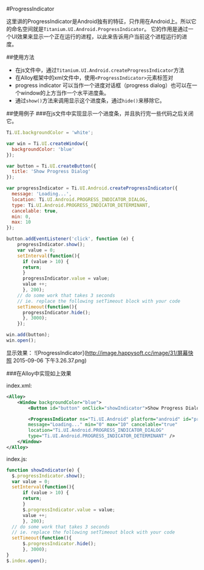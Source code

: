 #ProgressIndicator

这里讲的ProgressIndicator是Android独有的特征，只作用在Android上。所以它的命名空间就是`Titanium.UI.Android.ProgressIndicator`。
它的作用是通过一个UI效果来显示一个正在运行的进程，以此来告诉用户当前这个进程运行的进度。

##使用方法
+ 在js文件中，通过`Titanium.UI.Android.createProgressIndicator`方法
+ 在Alloy框架中的xml文件中，使用`<ProgressIndicator>`元素标签对
+ progress indicator 可以当作一个进度对话框（progress dialog）也可以在一个window的上方当作一个水平进度条。
+ 通过`show()`方法来调用显示这个进度条，通过`hide()`来移除它。

##使用例子
###在js文件中实现显示一个进度条，并且执行完一些代码之后关闭它。
```javascript
Ti.UI.backgroundColor = 'white';

var win = Ti.UI.createWindow({
  backgroundColor: 'blue'
});

var button = Ti.UI.createButton({
  title: 'Show Progress Dialog'
});

var progressIndicator = Ti.UI.Android.createProgressIndicator({
  message: 'Loading...',
  location: Ti.UI.Android.PROGRESS_INDICATOR_DIALOG,
  type: Ti.UI.Android.PROGRESS_INDICATOR_DETERMINANT,
  cancelable: true,
  min: 0,
  max: 10
});

button.addEventListener('click', function (e) {
    progressIndicator.show();
    var value = 0;
    setInterval(function(){
      if (value > 10) {
      return;
      }
      progressIndicator.value = value;
      value ++;
      }, 200);
    // do some work that takes 3 seconds
    // ie. replace the following setTimeout block with your code
    setTimeout(function(){
      progressIndicator.hide();
      }, 3000);
    });

win.add(button);
win.open();
```
显示效果：
![ProgressIndicator](http://image.happysoft.cc/image/31/屏幕快照 2015-09-06 下午3.26.37.png)

###在Alloy中实现如上效果

index.xml:
```xml
<Alloy>
    <Window backgroundColor="blue">
        <Button id="button" onClick="showIndicator">Show Progress Dialog</Button>

        <ProgressIndicator ns="Ti.UI.Android" platform="android" id="progressIndicator"
        message="Loading..." min="0" max="10" cancelable="true"
        location="Ti.UI.Android.PROGRESS_INDICATOR_DIALOG"
        type="Ti.UI.Android.PROGRESS_INDICATOR_DETERMINANT" />
    </Window>
</Alloy>
```

index.js:
```javascript
function showIndicator(e) {
  $.progressIndicator.show();
  var value = 0;
  setInterval(function(){
      if (value > 10) {
      return;
      }
      $.progressIndicator.value = value;
      value ++;
      }, 200);
  // do some work that takes 3 seconds
  // ie. replace the following setTimeout block with your code
  setTimeout(function(){
      $.progressIndicator.hide();
      }, 3000);
}
$.index.open();
```
